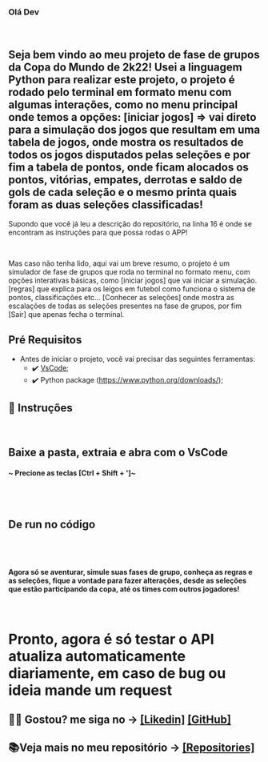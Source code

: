 ### Olá Dev

<br>

## Seja bem vindo ao meu projeto de fase de grupos da Copa do Mundo de 2k22! Usei a linguagem Python para realizar este projeto, o projeto é rodado pelo terminal em formato menu com algumas interações, como no menu principal onde temos a opções: [iniciar jogos] => vai direto para a simulação dos jogos que resultam em uma tabela de jogos, onde mostra os resultados de todos os jogos disputados pelas seleções e por fim a tabela de pontos, onde ficam alocados os pontos, vitórias, empates, derrotas e saldo de gols de cada seleção e o mesmo printa quais foram as duas seleções classificadas!

<p>Supondo que você já leu a descrição do repositório, na linha 16 é onde se encontram as instruções para que possa rodas o APP!</p>
<br>
<p>Mas caso não tenha lido, aqui vai um breve resumo, o projeto é um simulador de fase de grupos que roda no terminal no formato menu, com opções interativas básicas, como [iniciar jogos] que vai iniciar a simulação. [regras] que explica para os leigos em futebol como funciona o sistema de pontos, classificações etc... [Conhecer as seleções] onde mostra as escalações de todas as seleções presentes na fase de grupos, por fim [Sair] que apenas fecha o terminal.

##  Pré Requisitos
 - Antes de iniciar o projeto, você vai precisar das seguintes ferramentas: 
    - ✔️ [VsCode](https://code.visualstudio.com/download);
    - ✔️ Python package (https://www.python.org/downloads/);
 
## 📄 Instruções
 <br>
 <h2>Baixe a pasta, extraia e abra com o VsCode</h2> 

 <h4>~ Precione as teclas [Ctrl + Shift + ']~</h4>
 <br>
 <br>
 <h2>De run no código<h2>
 <br>
 <h4>Agora só se aventurar, simule suas fases de grupo, conheça as regras e as seleções, fique a vontade para fazer alterações, desde as seleções que estão participando da copa, até os times com outros jogadores!</h4>
 <br>
 <h1> Pronto, agora é só testar  o API atualiza automaticamente diariamente, em caso de bug ou ideia mande um request </h1>
 
 ## 🐱‍👤 Gostou? me siga no -> [[Likedin]](https://www.linkedin.com/in/victorgnascimento/) [[GitHub]](https://github.com/victorgabrielnascimento)
 ## 📚Veja mais no meu repositório -> [[Repositories]](https://github.com/victorgabrielnascimento?tab=repositories)

